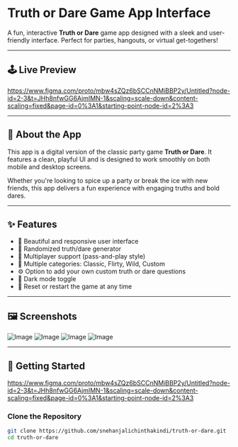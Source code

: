 #  Truth or Dare Game App Interface

A fun, interactive **Truth or Dare** game app designed with a sleek and user-friendly interface. Perfect for parties, hangouts, or virtual get-togethers!

---

## 🕹️ Live Preview
https://www.figma.com/proto/mbw4sZQz6bSCCnNMiBBP2y/Untitled?node-id=2-3&t=JHh8nfwGG6AjmIMN-1&scaling=scale-down&content-scaling=fixed&page-id=0%3A1&starting-point-node-id=2%3A3

---

## 📱 About the App

This app is a digital version of the classic party game **Truth or Dare**. It features a clean, playful UI and is designed to work smoothly on both mobile and desktop screens.

Whether you're looking to spice up a party or break the ice with new friends, this app delivers a fun experience with engaging truths and bold dares.

---

## ✨ Features

- 🎨 Beautiful and responsive user interface
- 🎲 Randomized truth/dare generator
- 👫 Multiplayer support (pass-and-play style)
- 🧾 Multiple categories: Classic, Flirty, Wild, Custom
- ⚙️ Option to add your own custom truth or dare questions
- 🌙 Dark mode toggle
- 🔄 Reset or restart the game at any time

---

## 🖼️ Screenshots

![Image](https://github.com/user-attachments/assets/c5de3cb3-1472-43c9-894b-481986308050)
![Image](https://github.com/user-attachments/assets/dd33ab83-4d2d-43ae-a42e-e698d943446e)
![Image](https://github.com/user-attachments/assets/1a8aa682-f7d7-4448-b2e1-76379e8c0e83)
![Image](https://github.com/user-attachments/assets/432dfe11-971d-4afc-8282-849e28a80b7c)

---

## 🚀 Getting Started
https://www.figma.com/proto/mbw4sZQz6bSCCnNMiBBP2y/Untitled?node-id=2-3&t=JHh8nfwGG6AjmIMN-1&scaling=scale-down&content-scaling=fixed&page-id=0%3A1&starting-point-node-id=2%3A3


### Clone the Repository

```bash
git clone https://github.com/snehanjalichinthakindi/truth-or-dare.git
cd truth-or-dare
